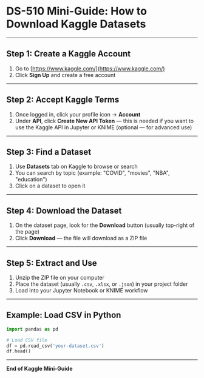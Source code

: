 # DS-510 Mini-Guide: How to Download Kaggle Datasets

---

## Step 1: Create a Kaggle Account

1. Go to [https://www.kaggle.com/](https://www.kaggle.com/)
2. Click **Sign Up** and create a free account

---

## Step 2: Accept Kaggle Terms

1. Once logged in, click your profile icon → **Account**
2. Under **API**, click **Create New API Token** — this is needed if you want to use the Kaggle API in Jupyter or KNIME (optional — for advanced use)

---

## Step 3: Find a Dataset

1. Use **Datasets** tab on Kaggle to browse or search
2. You can search by topic (example: "COVID", "movies", "NBA", "education")
3. Click on a dataset to open it

---

## Step 4: Download the Dataset

1. On the dataset page, look for the **Download** button (usually top-right of the page)
2. Click **Download** — the file will download as a ZIP file

---

## Step 5: Extract and Use

1. Unzip the ZIP file on your computer
2. Place the dataset (usually `.csv`, `.xlsx`, or `.json`) in your project folder
3. Load into your Jupyter Notebook or KNIME workflow

---

## Example: Load CSV in Python

```python
import pandas as pd

# Load CSV file
df = pd.read_csv('your-dataset.csv')
df.head()
```

---

**End of Kaggle Mini-Guide**

